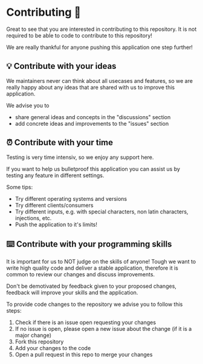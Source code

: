 # Contributing 👏

Great to see that you are interested in contributing to this repository. It is not required to be able to code to contribute to this repository! 

We are really thankful for anyone pushing this application one step further!

## 💡 Contribute with your ideas 

We maintainers never can think about all usecases and features, so we are really happy about any ideas that are shared with us to improve this application.

We advise you to 

* share general ideas and concepts in the "discussions" section
* add concrete ideas and improvements to the "issues" section

## ⏰ Contribute with your time  

Testing is very time intensiv, so we enjoy any support here.

If you want to help us bulletproof this application you can assist us by testing any feature in different settings.

Some tips: 

* Try different operating systems and versions
* Try different clients/consumers
* Try different inputs, e.g. with special characters, non latin characters, injections, etc.
* Push the application to it's limits!

## ⌨️ Contribute with your programming skills

It is important for us to NOT judge on the skills of anyone! Tough we want to write high quality code and deliver a stable application, therefore it is common to review our changes and discuss improvements.

Don't be demotivated by feedback given to your proposed changes, feedback will improve your skills and the application.

To provide code changes to the repository we advise you to follow this steps:

1. Check if there is an issue open requesting your changes
2. If no issue is open, please open a new issue about the change (if it is a major change) 
3. Fork this repository 
4. Add your changes to the code
5. Open a pull request in this repo to merge your changes

